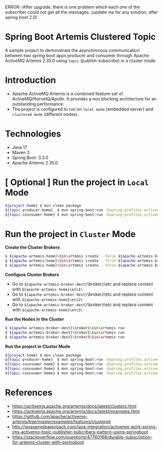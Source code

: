 ERROR:::After upgrade, there is one problem which each one of the subscriber could not get all the messages. (update me for any solution, after spring boot 2.0)

# Spring Boot Artemis Clustered Topic
  A sample project to demonstrate the asynchronous communication between two spring boot apps producer and consumer through Apache ActiveMQ Artemis 2.35.0 using `topic` (publish-subscribe) in a cluster mode.

# Introduction
- Apache ActiveMQ Artemis is a combined feature-set of ActiveMQ/HornetQ/Apollo. It provides a non blocking architecture for an outstanding performance.
- The project is configured to run on `local mode` (embedded server) and `clustered mode`  (different nodes) .

# Technologies
- Java 17
- Maven 3
- Spring Boot: 3.3.0
- Apache Artemis 2.35.0

# [ Optional ]  Run the project in `Local` Mode

  ```sh
${project-home} $ mvn clean package
${topic-producer-home}  $ mvn spring-boot:run -Dspring.profiles.active=local
${topic-cosnsumer-home} $ mvn spring-boot:run -Dspring.profiles.active=local
```

# Run the project in `Cluster` Mode


**Create the Cluster Brokers**

```sh
$ ${apache-artemis-home}\bin\artemis create --force ${apache-artemis-broker-dest}\broker1
$ ${apache-artemis-home}\bin\artemis create --force ${apache-artemis-broker-dest}\broker2
$ ${apache-artemis-home}\bin\artemis create --force ${apache-artemis-broker-dest}\broker3
```

**Configure Cluster Brokers**
  - Go to `${apache-artemis-broker-dest}`\broker`1`\etc and replace content with `${apache-artemis-home}\etc1\`
  - Go to `${apache-artemis-broker-dest}`\broker`2`\etc and replace content with `${apache-artemis-home}\etc2\`
  - Go to `${apache-artemis-broker-dest}`\broker`3`\etc and replace content with `${apache-artemis-home}\etc3\`
  
**Run the Nodes in the Cluster**
```sh
$ ${apache-artemis-broker-dest}\broker1\bin\artemis run
$ ${apache-artemis-broker-dest}\broker2\bin\artemis run
$ ${apache-artemis-broker-dest}\broker3\bin\artemis run
```

**Run the project in Cluster Mode**
  
  ```sh
${project-home} $ mvn clean package
${topic-producer-home}  $ mvn spring-boot:run -Dspring.profiles.active=clustered-queue
${topic-cosnsumer-home} $ mvn spring-boot:run -Dspring.profiles.active=node1
${topic-cosnsumer-home} $ mvn spring-boot:run -Dspring.profiles.active=node2
${topic-cosnsumer-home} $ mvn spring-boot:run -Dspring.profiles.active=node3
```


# References

- https://activemq.apache.org/artemis/docs/latest/clusters.html
- https://activemq.apache.org/artemis/docs/latest/examples.html
- https://github.com/apache/activemq-artemis/tree/master/examples/features/clustered
- http://javasampleapproach.com/java-integration/activemq-work-spring-jms-activemq-topic-publisher-subcribers-pattern-using-springboot
- https://stackoverflow.com/questions/47760168/durable-subscription-for-artemis-cluster-with-springboot
